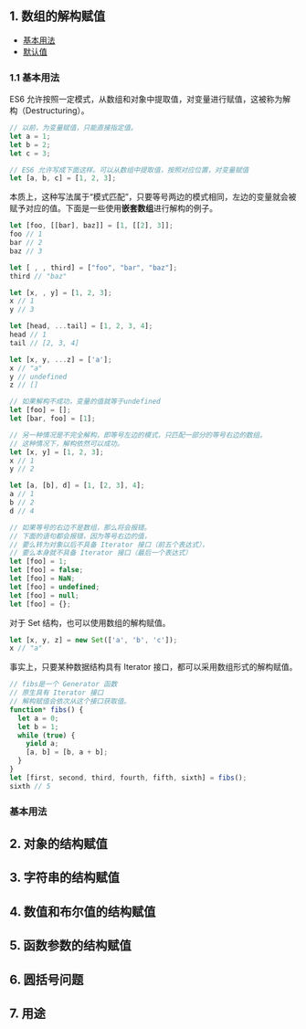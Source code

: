 ## 1. 数组的解构赋值
- [基本用法](#_1-1-基本用法)
- [默认值](#_1-1-基本用法)

### 1.1 基本用法

ES6 允许按照一定模式，从数组和对象中提取值，对变量进行赋值，这被称为解构（Destructuring）。
```js
// 以前，为变量赋值，只能直接指定值。
let a = 1;
let b = 2;
let c = 3;

// ES6 允许写成下面这样。可以从数组中提取值，按照对应位置，对变量赋值
let [a, b, c] = [1, 2, 3];
```
本质上，这种写法属于“模式匹配”，只要等号两边的模式相同，左边的变量就会被赋予对应的值。下面是一些使用**嵌套数组**进行解构的例子。
```js
let [foo, [[bar], baz]] = [1, [[2], 3]];
foo // 1
bar // 2
baz // 3

let [ , , third] = ["foo", "bar", "baz"];
third // "baz"

let [x, , y] = [1, 2, 3];
x // 1
y // 3

let [head, ...tail] = [1, 2, 3, 4];
head // 1
tail // [2, 3, 4]

let [x, y, ...z] = ['a'];
x // "a"
y // undefined
z // []

// 如果解构不成功，变量的值就等于undefined
let [foo] = [];
let [bar, foo] = [1];

// 另一种情况是不完全解构，即等号左边的模式，只匹配一部分的等号右边的数组。
// 这种情况下，解构依然可以成功。
let [x, y] = [1, 2, 3];
x // 1
y // 2

let [a, [b], d] = [1, [2, 3], 4];
a // 1
b // 2
d // 4

// 如果等号的右边不是数组，那么将会报错。
// 下面的语句都会报错，因为等号右边的值，
// 要么转为对象以后不具备 Iterator 接口（前五个表达式），
// 要么本身就不具备 Iterator 接口（最后一个表达式）
let [foo] = 1;
let [foo] = false;
let [foo] = NaN;
let [foo] = undefined;
let [foo] = null;
let [foo] = {};
```
对于 Set 结构，也可以使用数组的解构赋值。
```js
let [x, y, z] = new Set(['a', 'b', 'c']);
x // "a"
```
事实上，只要某种数据结构具有 Iterator 接口，都可以采用数组形式的解构赋值。
```js
// fibs是一个 Generator 函数
// 原生具有 Iterator 接口
// 解构赋值会依次从这个接口获取值。
function* fibs() {
  let a = 0;
  let b = 1;
  while (true) {
    yield a;
    [a, b] = [b, a + b];
  }
}
let [first, second, third, fourth, fifth, sixth] = fibs();
sixth // 5
```

### 基本用法


## 2. 对象的结构赋值

## 3. 字符串的结构赋值

## 4. 数值和布尔值的结构赋值

## 5. 函数参数的结构赋值

## 6. 圆括号问题

## 7. 用途